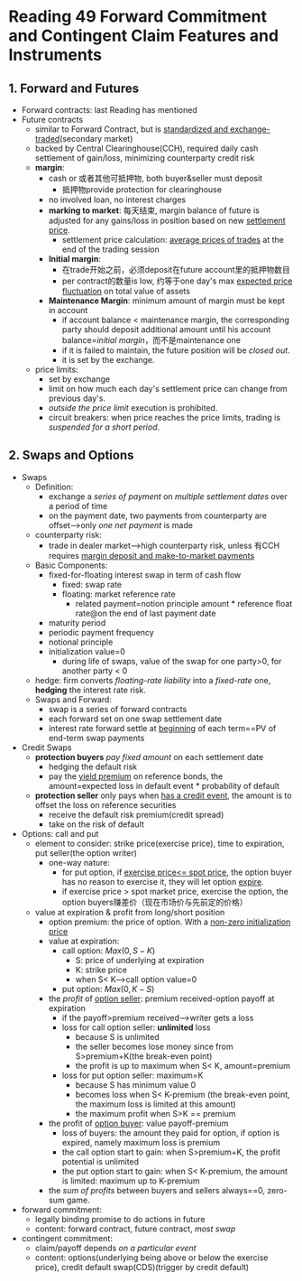 # Reading 49 Forward Commitment and Contingent Claim Features and Instruments

## 1. Forward and Futures

- Forward contracts: last Reading has mentioned
- Future contracts
  - similar to Forward Contract, but is <u>standardized and exchange-traded</u>(secondary market) 
  - backed by Central Clearinghouse(CCH), required daily cash settlement of gain/loss, minimizing counterparty credit risk
  - **margin**:
    - cash or 或者其他可抵押物, both buyer&seller must deposit
      - 抵押物provide protection for clearinghouse
    - no involved loan, no interest charges
    - **marking to market**: 每天结束, margin balance of future is adjusted for any gains/loss in position based on new <u>settlement price</u>.
      - settlement price calculation: <u>average prices of trades</u> at the end of the trading session
    - **Initial margin**:
      - 在trade开始之前，必须deposit在future account里的抵押物数目
      - per contract的数量is low, 约等于one day's max <u>expected price fluctuation</u> on total value of assets
    - **Maintenance Margin**: minimum amount of margin must be kept in account
      - if account balance < maintenance margin, the corresponding party should deposit additional amount until his account balance=*initial margin*，而不是maintenance one
      - if it is failed to maintain, the future position will be *closed out*.
      - it is set by the exchange.
  - price limits:
    - set by exchange
    - limit on how much each day's settlement price can change from previous day's.
    - *outside the price limit* execution is prohibited.
    - circuit breakers: when price reaches the price limits, trading is *suspended for a short period*.

## 2. Swaps and Options

- Swaps
  - Definition:
    - exchange a *series of payment* on *multiple settlement dates* over a period of time
    - on the payment date, two payments from counterparty are offset-->only *one net payment* is made
  - counterparty risk:
    - trade in dealer market-->high counterparty risk, unless 有CCH requires <u>margin deposit and make-to-market payments</u>
  - Basic Components:
    - fixed-for-floating interest swap in term of cash flow
      - fixed: swap rate
      - floating: market reference rate
        - related payment=notion principle amount * reference float rate@on the end of last payment date
    - maturity period
    - periodic payment frequency
    - notional principle
    - initialization value=0
      - during life of swaps, value of the swap for one party>0, for another party < 0
  - hedge: firm converts *floating-rate liability* into a *fixed-rate* one, **hedging** the interest rate risk.
  - Swaps and Forward:
    - swap is a series of forward contracts
    - each forward set on one swap settlement date
    - interest rate forward settle at <u>beginning</u> of each term==PV of end-term swap payments
- Credit Swaps
  - **protection buyers** *pay fixed amount* on each settlement date
    - hedging the default risk
    - pay the <u>yield premium</u> on reference bonds, the amount=expected loss in default event * probability of default
  - **protection seller** only pays when <u>has a credit event</u>, the amount is to offset the loss on reference securities
    - receive the default risk premium(credit spread)
    - take on the risk of default
- Options: call and put
  - element to consider: strike price(exercise price), time to expiration, put seller(the option writer)
    - one-way nature:
      - for put option, if <u>exercise price<= spot price</u>, the option buyer has no reason to exercise it, they will let option <u>expire</u>.
      - if exercise price > spot market price, exercise the option, the option buyers赚差价（现在市场价与先前定的价格）
  - value at expiration & profit from long/short position
    - option premium: the price of option. With a <u>non-zero initialization price</u>
    - value at expiration:
      - call option: $Max(0, S-K)$
        - S: price of underlying at expiration
        - K: strike price
        - when S< K-->call option value=0
      - put option: $Max(0,K-S)$
    - the *profit* of <u>option seller</u>: premium received-option payoff at expiration
      - if the payoff>premium received-->writer gets a loss
      - loss for call option seller: **unlimited** loss
        - because S is unlimited
        - the seller becomes lose money since from S>premium+K(the break-even point)
        - the profit is up to maximum when S< K, amount=premium
      - loss for put option seller: maximum=K
        - because S has minimum value 0
        - becomes loss when S< K-premium (the break-even point, the maximum loss is limited at this amount)
        - the maximum profit when S>K == premium
    - the profit of <u>option buyer</u>: value payoff-premium
      - loss of buyers: the amount they paid for option, if option is expired, namely maximum loss is premium
      - the call option start to gain: when S>premium+K, the profit potential is unlimited
      - the put option start to gain: when S< K-premium, the amount is limited: maximum up to K-premium
    - the *sum of profits* between buyers and sellers always==0, zero-sum game.
- forward commitment:
  - legally binding promise to do actions in future
  - content: forward contract, future contract, *most swap*
- contingent commitment:
  - claim/payoff depends *on a particular event*
  - content: options(underlying being above or below the exercise price), credit default swap(CDS)(trigger by credit default)